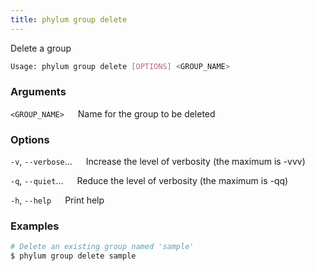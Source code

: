 ```yaml
---
title: phylum group delete
---
```


Delete a group

```sh
Usage: phylum group delete [OPTIONS] <GROUP_NAME>
```

### Arguments

`<GROUP_NAME>`
&emsp; Name for the group to be deleted

### Options

`-v`, `--verbose`...
&emsp; Increase the level of verbosity (the maximum is -vvv)

`-q`, `--quiet`...
&emsp; Reduce the level of verbosity (the maximum is -qq)

`-h`, `--help`
&emsp; Print help

### Examples

```sh
# Delete an existing group named 'sample'
$ phylum group delete sample
```
